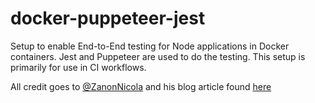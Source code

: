 # docker-puppeteer-jest
Setup to enable End-to-End testing for Node applications in Docker containers. Jest and Puppeteer are used to do the testing. This setup is primarily for use in CI workflows.

All credit goes to [@ZanonNicola](https://twitter.com/ZanonNicola/) and his blog article found [here](https://www.inextenso.dev/how-to-use-puppeteer-with-docker-to-test-uploading-a-file-to-a-web-form)
